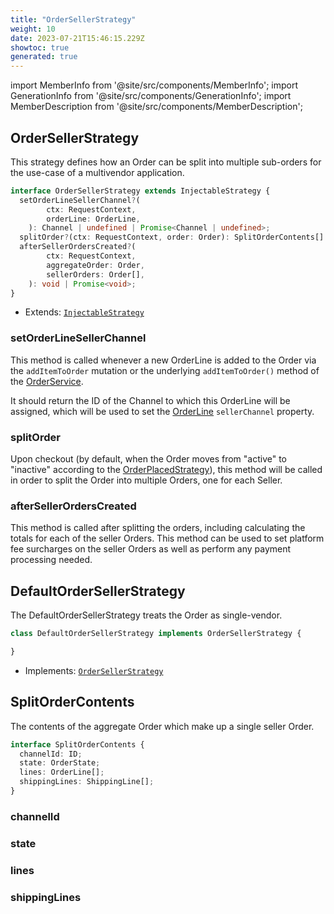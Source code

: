 ```yaml
---
title: "OrderSellerStrategy"
weight: 10
date: 2023-07-21T15:46:15.229Z
showtoc: true
generated: true
---
```

<!-- This file was generated from the Vendure source. Do not modify. Instead, re-run the "docs:build" script -->
import MemberInfo from '@site/src/components/MemberInfo';
import GenerationInfo from '@site/src/components/GenerationInfo';
import MemberDescription from '@site/src/components/MemberDescription';


## OrderSellerStrategy

<GenerationInfo sourceFile="packages/core/src/config/order/order-seller-strategy.ts" sourceLine="38" packageName="@vendure/core" since="2.0.0" />

This strategy defines how an Order can be split into multiple sub-orders for the use-case of
a multivendor application.

```ts title="Signature"
interface OrderSellerStrategy extends InjectableStrategy {
  setOrderLineSellerChannel?(
        ctx: RequestContext,
        orderLine: OrderLine,
    ): Channel | undefined | Promise<Channel | undefined>;
  splitOrder?(ctx: RequestContext, order: Order): SplitOrderContents[] | Promise<SplitOrderContents[]>;
  afterSellerOrdersCreated?(
        ctx: RequestContext,
        aggregateOrder: Order,
        sellerOrders: Order[],
    ): void | Promise<void>;
}
```
* Extends: <code><a href='/reference/typescript-api/common/injectable-strategy#injectablestrategy'>InjectableStrategy</a></code>



<div className="members-wrapper">

### setOrderLineSellerChannel

<MemberInfo kind="method" type="(ctx: <a href='/reference/typescript-api/request/request-context#requestcontext'>RequestContext</a>, orderLine: <a href='/reference/typescript-api/entities/order-line#orderline'>OrderLine</a>) => <a href='/reference/typescript-api/entities/channel#channel'>Channel</a> | undefined | Promise&#60;<a href='/reference/typescript-api/entities/channel#channel'>Channel</a> | undefined&#62;"   />

This method is called whenever a new OrderLine is added to the Order via the `addItemToOrder` mutation or the
underlying `addItemToOrder()` method of the <a href='/reference/typescript-api/services/order-service#orderservice'>OrderService</a>.

It should return the ID of the Channel to which this OrderLine will be assigned, which will be used to set the
<a href='/reference/typescript-api/entities/order-line#orderline'>OrderLine</a> `sellerChannel` property.
### splitOrder

<MemberInfo kind="method" type="(ctx: <a href='/reference/typescript-api/request/request-context#requestcontext'>RequestContext</a>, order: <a href='/reference/typescript-api/entities/order#order'>Order</a>) => <a href='/reference/typescript-api/orders/order-seller-strategy#splitordercontents'>SplitOrderContents</a>[] | Promise&#60;<a href='/reference/typescript-api/orders/order-seller-strategy#splitordercontents'>SplitOrderContents</a>[]&#62;"   />

Upon checkout (by default, when the Order moves from "active" to "inactive" according to the <a href='/reference/typescript-api/orders/order-placed-strategy#orderplacedstrategy'>OrderPlacedStrategy</a>),
this method will be called in order to split the Order into multiple Orders, one for each Seller.
### afterSellerOrdersCreated

<MemberInfo kind="method" type="(ctx: <a href='/reference/typescript-api/request/request-context#requestcontext'>RequestContext</a>, aggregateOrder: <a href='/reference/typescript-api/entities/order#order'>Order</a>, sellerOrders: <a href='/reference/typescript-api/entities/order#order'>Order</a>[]) => void | Promise&#60;void&#62;"   />

This method is called after splitting the orders, including calculating the totals for each of the seller Orders.
This method can be used to set platform fee surcharges on the seller Orders as well as perform any payment processing
needed.


</div>


## DefaultOrderSellerStrategy

<GenerationInfo sourceFile="packages/core/src/config/order/default-order-seller-strategy.ts" sourceLine="11" packageName="@vendure/core" since="2.0.0" />

The DefaultOrderSellerStrategy treats the Order as single-vendor.

```ts title="Signature"
class DefaultOrderSellerStrategy implements OrderSellerStrategy {

}
```
* Implements: <code><a href='/reference/typescript-api/orders/order-seller-strategy#ordersellerstrategy'>OrderSellerStrategy</a></code>




## SplitOrderContents

<GenerationInfo sourceFile="packages/core/src/config/order/order-seller-strategy.ts" sourceLine="21" packageName="@vendure/core" since="2.0.0" />

The contents of the aggregate Order which make up a single seller Order.

```ts title="Signature"
interface SplitOrderContents {
  channelId: ID;
  state: OrderState;
  lines: OrderLine[];
  shippingLines: ShippingLine[];
}
```

<div className="members-wrapper">

### channelId

<MemberInfo kind="property" type="<a href='/reference/typescript-api/common/id#id'>ID</a>"   />


### state

<MemberInfo kind="property" type="<a href='/reference/typescript-api/orders/order-process#orderstate'>OrderState</a>"   />


### lines

<MemberInfo kind="property" type="<a href='/reference/typescript-api/entities/order-line#orderline'>OrderLine</a>[]"   />


### shippingLines

<MemberInfo kind="property" type="<a href='/reference/typescript-api/entities/shipping-line#shippingline'>ShippingLine</a>[]"   />




</div>
